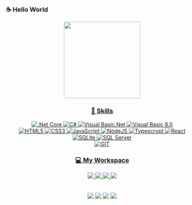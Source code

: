 ### ☕ Hello World 


<div align="center">
  <a href="https://github.com/Santafosta1999">
  <img height="200em" src="https://github-readme-stats.vercel.app/api/top-langs/?username=Santafosta1999&layout=compact&langs_count=8&theme=tokyonight"/>
  
### 🎯 Skills
<img src="https://img.shields.io/badge/.NET-5C2D91?style=for-the-badge&logo=.net&logoColor=white" title=".Net Core"/>
<img src="https://img.shields.io/badge/C%23-239120?style=for-the-badge&logo=c-sharp&logoColor=white" title="C#"/>
<img src="https://img.shields.io/badge/Visual Basic.Net-5C2D91?style=for-the-badge" title="Visual Basic.Net"/>
<img src="https://img.shields.io/badge/Visual Basic 6.0-07405E?style=for-the-badge" title="Visual Basic 6.0"/>

<br>

<img src="https://img.shields.io/badge/HTML5-E34F26?style=for-the-badge&logo=html5&logoColor=white" title="HTML5"/>
<img src="https://img.shields.io/badge/CSS3-1572B6?style=for-the-badge&logo=css3&logoColor=white" title="CSS3"/>
<img src="https://img.shields.io/badge/JavaScript-F7DF1E?style=for-the-badge&logo=javascript&logoColor=black" title="JavaScript"/>
<img src="https://img.shields.io/badge/Node.js-43853D?style=for-the-badge&logo=node.js&logoColor=white" title="NodeJS"/>
<img src="https://img.shields.io/badge/TypeScript-007ACC?style=for-the-badge&logo=typescript&logoColor=white" title="Typescrypt"/>
<img src="https://img.shields.io/badge/React-20232A?style=for-the-badge&logo=react&logoColor=61DAFB" title="React"/>

<br>

<img src="https://img.shields.io/badge/SQLite-07405E?style=for-the-badge&logo=sqlite&logoColor=white" title="SQLite"/>
<img src="https://img.shields.io/badge/Microsoft_SQL_Server-CC2927?style=for-the-badge&logo=microsoft-sql-server&logoColor=white" title="SQL Server" />  

<br>

<img src="https://img.shields.io/badge/Git-E34F26?style=for-the-badge&logo=git&logoColor=white" title="GIT" />  

</div>



<div align="center">
  <a href="https://github.com/Santafosta1999">
  
### 💻 My Workspace

  <img src="https://img.shields.io/badge/windows-%230078D6.svg?&style=for-the-badge&logo=windows&logoColor=white" />
  <img src="https://img.shields.io/badge/intel-core%20i5%2009th-%230071C5.svg?&style=for-the-badge&logo=intel&logoColor=white" />
  <img src="https://img.shields.io/badge/RAM-16GB-%230071C5.svg?&style=for-the-badge&logoColor=white" />
  <img src="https://img.shields.io/badge/nvidia-gtx%201650-%2376B900.svg?&style=for-the-badge&logo=nvidia&logoColor=white" />
</div>
  
<div align="center">
  <br> <br>
   <a href="https://www.linkedin.com/in/luizeduardosantafosta" target="_blank"><img src="https://img.shields.io/badge/-LinkedIn-%230077B5?style=for-the-badge&logo=linkedin&logoColor=white"></a>
  <a href ="mailto:dusantafosta@hotmail.com"><img src="https://img.shields.io/badge/Microsoft_Outlook-0078D4?style=for-the-badge&logo=microsoft-outlook&logoColor=white" target="_blank"></a>
  <a href="https://www.facebook.com/luizeduardo.santafosta" target="_blank"><img src="https://img.shields.io/badge/Facebook-1877F2?style=for-the-badge&logo=facebook&logoColor=white" target="_blank"></a>
  <a href="https://instagram.com/LuizEduardo_1603" target="_blank"><img src="https://img.shields.io/badge/-Instagram-%23E4405F?style=for-the-badge&logo=instagram&logoColor=white" target="_blank"></a>
 
</div>
